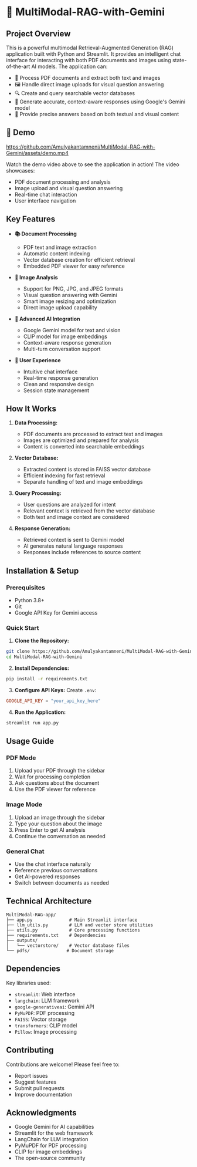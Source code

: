 # 🚀 MultiModal-RAG-with-Gemini
 

## Project Overview

This is a powerful multimodal Retrieval-Augmented Generation (RAG) application built with Python and Streamlit. It provides an intelligent chat interface for interacting with both PDF documents and images using state-of-the-art AI models. The application can:

- 📄 Process PDF documents and extract both text and images
- 🖼️ Handle direct image uploads for visual question answering
- 🔍 Create and query searchable vector databases
- 💬 Generate accurate, context-aware responses using Google's Gemini model
- 🎯 Provide precise answers based on both textual and visual content

## 🎥 Demo

https://github.com/Amulyakantamneni/MultiModal-RAG-with-Gemini/assets/demo.mp4

Watch the demo video above to see the application in action! The video showcases:
- PDF document processing and analysis
- Image upload and visual question answering
- Real-time chat interaction
- User interface navigation

## Key Features

- **📚 Document Processing**
  - PDF text and image extraction
  - Automatic content indexing
  - Vector database creation for efficient retrieval
  - Embedded PDF viewer for easy reference

- **🎨 Image Analysis**
  - Support for PNG, JPG, and JPEG formats
  - Visual question answering with Gemini
  - Smart image resizing and optimization
  - Direct image upload capability

- **🤖 Advanced AI Integration**
  - Google Gemini model for text and vision
  - CLIP model for image embeddings
  - Context-aware response generation
  - Multi-turn conversation support

- **👥 User Experience**
  - Intuitive chat interface
  - Real-time response generation
  - Clean and responsive design
  - Session state management

## How It Works

1. **Data Processing:**
   - PDF documents are processed to extract text and images
   - Images are optimized and prepared for analysis
   - Content is converted into searchable embeddings

2. **Vector Database:**
   - Extracted content is stored in FAISS vector database
   - Efficient indexing for fast retrieval
   - Separate handling of text and image embeddings

3. **Query Processing:**
   - User questions are analyzed for intent
   - Relevant context is retrieved from the vector database
   - Both text and image context are considered

4. **Response Generation:**
   - Retrieved context is sent to Gemini model
   - AI generates natural language responses
   - Responses include references to source content

## Installation & Setup

### Prerequisites
- Python 3.8+
- Git
- Google API Key for Gemini access

### Quick Start

1. **Clone the Repository:**
```bash
git clone https://github.com/Amulyakantamneni/MultiModal-RAG-with-Gemini.git
cd MultiModal-RAG-with-Gemini
```

2. **Install Dependencies:**
```bash
pip install -r requirements.txt
```

3. **Configure API Keys:**
Create `.env`:
```toml
GOOGLE_API_KEY = "your_api_key_here"
```

4. **Run the Application:**
```bash
streamlit run app.py
```

## Usage Guide

### PDF Mode
1. Upload your PDF through the sidebar
2. Wait for processing completion
3. Ask questions about the document
4. Use the PDF viewer for reference

### Image Mode
1. Upload an image through the sidebar
2. Type your question about the image
3. Press Enter to get AI analysis
4. Continue the conversation as needed

### General Chat
- Use the chat interface naturally
- Reference previous conversations
- Get AI-powered responses
- Switch between documents as needed

## Technical Architecture

```
MultiModal-RAG-app/
├── app.py              # Main Streamlit interface
├── llm_utils.py        # LLM and vector store utilities
├── utils.py            # Core processing functions
├── requirements.txt    # Dependencies
├── outputs/           
│   └── vectorstore/    # Vector database files
└── pdfs/              # Document storage
```

## Dependencies

Key libraries used:
- `streamlit`: Web interface
- `langchain`: LLM framework
- `google-generativeai`: Gemini API
- `PyMuPDF`: PDF processing
- `FAISS`: Vector storage
- `transformers`: CLIP model
- `Pillow`: Image processing

## Contributing

Contributions are welcome! Please feel free to:
- Report issues
- Suggest features
- Submit pull requests
- Improve documentation


## Acknowledgments

- Google Gemini for AI capabilities
- Streamlit for the web framework
- LangChain for LLM integration
- PyMuPDF for PDF processing
- CLIP for image embeddings
- The open-source community
